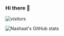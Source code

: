 ### Hi there 👋
  ![visitors](https://visitor-badge.glitch.me/badge?page_id=nashaatfarrag.visitor-badge)


![Nashaat's GitHub stats](https://github-readme-stats.vercel.app/api?username=nashaatfarrag&theme=dark&show_icons=true)


<!--
**Nashaatfarrag/nashaatfarrag** is a ✨ _special_ ✨ repository because its `README.md` (this file) appears on your GitHub profile.

Here are some ideas to get you started:

- 🔭 I’m currently working on ...
- 🌱 I’m currently learning ...
- 👯 I’m looking to collaborate on ...
- 🤔 I’m looking for help with ...
- 💬 Ask me about ...
- 📫 How to reach me: ...
- 😄 Pronouns: ...
- ⚡ Fun fact: ...
-->

